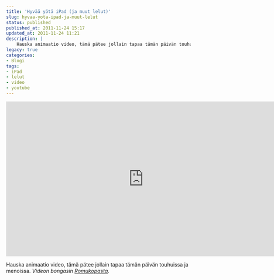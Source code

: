 ```yaml
---
title: 'Hyvää yötä iPad (ja muut lelut)'
slug: hyvaa-yota-ipad-ja-muut-lelut
status: published
published_at: 2011-11-24 15:17
updated_at: 2011-11-24 11:21
description: |
    Hauska animaatio video, tämä pätee jollain tapaa tämän päivän touhuissa ja menoissa. Videon bongasin Romukopasta.
legacy: true
categories:
- Blogi
tags:
- iPad
- lelut
- video
- youtube
---
```


<p><iframe loading="lazy" title="Goodnight iPad, Ann Droyd - 9780399158568" width="750" height="422" src="https://www.youtube.com/embed/-ouOwpYQqic?feature=oembed" frameborder="0" allow="accelerometer; autoplay; clipboard-write; encrypted-media; gyroscope; picture-in-picture" allowfullscreen></iframe></p>
<p>Hauska animaatio video, tämä pätee jollain tapaa tämän päivän touhuissa ja menoissa. <em>Videon bongasin <a href="http://romukoppa.net/2011/11/24/hyvaa-yota-ipad/" target="_blank">Romukopasta</a>.</em></p>